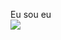 Eu sou eu
<br>
  <img align="center" src="https://github-readme-stats.vercel.app/api/pin/?username=benininico&repo=benininico.github.io&theme=buefy" />
